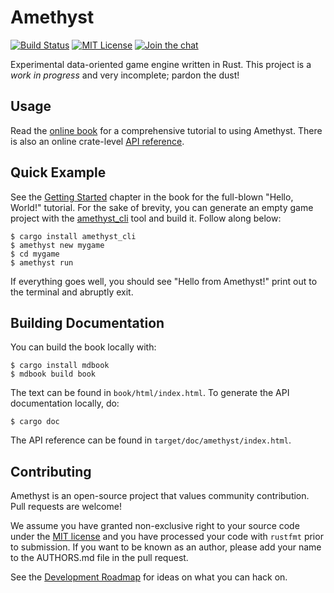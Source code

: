 # Amethyst

[![Build Status][s1]][tc] [![MIT License][s2]][ml] [![Join the chat][s3]][gc]

[s1]: https://travis-ci.org/ebkalderon/amethyst.svg?branch=master
[s2]: https://img.shields.io/badge/license-MIT-blue.svg
[s3]: https://badges.gitter.im/ebkalderon/amethyst.svg

[ml]: https://github.com/ebkalderon/amethyst/blob/master/COPYING
[tc]: https://travis-ci.org/ebkalderon/amethyst/
[gc]: https://gitter.im/ebkalderon/amethyst?utm_source=badge&utm_medium=badge&utm_campaign=pr-badge&utm_content=badge

Experimental data-oriented game engine written in Rust. This project is a *work
in progress* and very incomplete; pardon the dust!

## Usage

Read the [online book][bk] for a comprehensive tutorial to using Amethyst. There
is also an online crate-level [API reference][ar].

[bk]: http://ebkalderon.github.io/amethyst/
[ar]: http://ebkalderon.github.io/amethyst/doc/amethyst/

## Quick Example

See the [Getting Started][gs] chapter in the book for the full-blown "Hello,
World!" tutorial. For the sake of brevity, you can generate an empty game
project with the [amethyst_cli][ac] tool and build it. Follow along below:

[gs]: http://ebkalderon.github.io/amethyst/getting_started.html
[ac]: https://github.com/ebkalderon/amethyst_cli

```
$ cargo install amethyst_cli
$ amethyst new mygame
$ cd mygame
$ amethyst run
```

If everything goes well, you should see "Hello from Amethyst!" print out to the
terminal and abruptly exit.

## Building Documentation

You can build the book locally with:

```
$ cargo install mdbook
$ mdbook build book
```

The text can be found in `book/html/index.html`. To generate the API
documentation locally, do:

```
$ cargo doc
```

The API reference can be found in `target/doc/amethyst/index.html`.

## Contributing

Amethyst is an open-source project that values community contribution. Pull
requests are welcome!

We assume you have granted non-exclusive right to your source code under the
[MIT license][ml] and you have processed your code with `rustfmt` prior to
submission. If you want to be known as an author, please add your name to the
AUTHORS.md file in the pull request.

See the [Development Roadmap][dr] for ideas on what you can hack on.

[dr]: https://github.com/ebkalderon/amethyst/wiki/Roadmap
